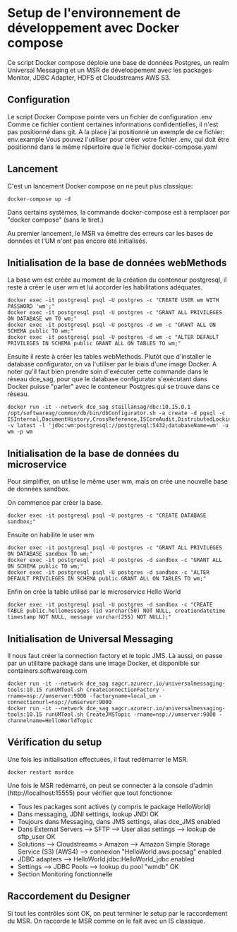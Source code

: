 # Setup de l'environnement de développement avec Docker compose

Ce script Docker compose déploie une base de données Postgres, un realm Universal Messaging et un MSR de développement avec les packages Monitor, JDBC Adapter, HDFS et Cloudstreams AWS S3.

##  Configuration

Le script Docker Compose pointe vers un fichier de configuration .env
Comme ce fichier contient certaines informations confidentielles, il n'est pas positionné dans git.
A la place j'ai positionné un exemple de ce fichier: env.example
Vous pouvez l'utiliser pour créer votre fichier .env, qui doit être positionné dans le même répertoire que le fichier docker-compose.yaml

##  Lancement

C'est un lancement Docker compose on ne peut plus classique:
```
docker-compose up -d
```
Dans certains systèmes, la commande docker-compose est à remplacer par "docker compose" (sans le tiret.)

Au premier lancement, le MSR va émettre des erreurs car les bases de données et l'UM n'ont pas encore été initialisés.

##  Initialisation de la base de données webMethods

La base wm est créée au moment de la création du conteneur postgresql, il reste à créer le user wm et lui accorder les habilitations adéquates.

```
docker exec -it postgresql psql -U postgres -c "CREATE USER wm WITH PASSWORD 'wm';"
docker exec -it postgresql psql -U postgres -c "GRANT ALL PRIVILEGES ON DATABASE wm TO wm;"
docker exec -it postgresql psql -U postgres -d wm -c "GRANT ALL ON SCHEMA public TO wm;"
docker exec -it postgresql psql -U postgres -d wm -c "ALTER DEFAULT PRIVILEGES IN SCHEMA public GRANT ALL ON TABLES TO wm;"
```

Ensuite il reste à créer les tables webMethods.
Plutôt que d'installer le database configurator, on va l'utiliser par le biais d'une image Docker.
A noter qu'il faut bien prendre soin d'exécuter cette commande dans le réseau dce_sag, pour que le database configurator s'exécutant dans Docker puisse "parler" avec le conteneur Postgres qui se trouve dans ce réseau.

```
docker run -it --network dce_sag staillansag/dbc:10.15.0.1 /opt/softwareag/common/db/bin/dbConfigurator.sh -a create -d pgsql -c ISInternal,DocumentHistory,CrossReference,ISCoreAudit,DistributedLocking,ProcessAudit -v latest -l 'jdbc:wm:postgresql://postgresql:5432;databaseName=wm' -u wm -p wm
```

##  Initialisation de la base de données du microservice

Pour simplifier, on utilise le même user wm, mais on crée une nouvelle base de données sandbox.

On commence par créer la base.
```
docker exec -it postgresql psql -U postgres -c "CREATE DATABASE sandbox;"
```

Ensuite on habilite le user wm
```
docker exec -it postgresql psql -U postgres -c "GRANT ALL PRIVILEGES ON DATABASE sandbox TO wm;"
docker exec -it postgresql psql -U postgres -d sandbox -c "GRANT ALL ON SCHEMA public TO wm;"
docker exec -it postgresql psql -U postgres -d sandbox -c "ALTER DEFAULT PRIVILEGES IN SCHEMA public GRANT ALL ON TABLES TO wm;"
```

Enfin on crée la table utilisé par le microservice Hello World
```
docker exec -it postgresql psql -U postgres -d sandbox -c "CREATE TABLE public.hellomessages (id varchar(50) NOT NULL, creationdatetime timestamp NOT NULL, message varchar(255) NOT NULL);"
```

##  Initialisation de Universal Messaging

Il nous faut créer la connection factory et le topic JMS.
Là aussi, on passe par un utilitaire packagé dans une image Docker, et disponible sur containers.softwareag.com

```
docker run -it --network dce_sag sagcr.azurecr.io/universalmessaging-tools:10.15 runUMTool.sh CreateConnectionFactory -rname=nsp://umserver:9000 -factoryname=local_um -connectionurl=nsp://umserver:9000
docker run -it --network dce_sag sagcr.azurecr.io/universalmessaging-tools:10.15 runUMTool.sh CreateJMSTopic -rname=nsp://umserver:9000 -channelname=HelloWorldTopic
```

##  Vérification du setup

Une fois les initialisation effectuées, il faut redémarrer le MSR.
```
docker restart msrdce
```

Une fois le MSR redémarré, on peut se connecter à la console d'admin (http://localhost:15555) pour vérifier que tout fonctionne:
-   Tous les packages sont activés (y compris le package HelloWorld)
-   Dans messaging, JDNI settings, lookup JNDI OK
-   Toujours dans Messaging, dans JMS settings, alias dce_JMS enabled
-   Dans External Servers --> SFTP --> User alias settings --> lookup de sftp_user OK
-   Solutions --> Cloudstreams > Amazon --> Amazon Simple Storage Service (S3) (AWS4) --> connexion "HelloWorld.aws:pocsag" enabled
-   JDBC adapters --> HelloWorld.jdbc:HelloWorld_jdbc enabled
-   Settings --> JDBC Pools --> lookup du pool "wmdb" OK
-   Section Monitoring fonctionnelle

##  Raccordement du Designer

Si tout les contrôles sont OK, on peut terminer le setup par le raccordement du MSR.
On raccorde le MSR comme on le fait avec un IS classique.

